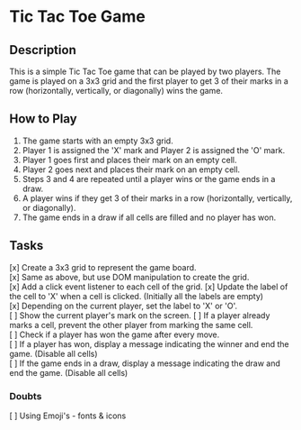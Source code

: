 # Tic Tac Toe Game

## Description

This is a simple Tic Tac Toe game that can be played by two players. The game is played on a 3x3 grid and the first player to get 3 of their marks in a row (horizontally, vertically, or diagonally) wins the game.

## How to Play

1. The game starts with an empty 3x3 grid.
2. Player 1 is assigned the 'X' mark and Player 2 is assigned the 'O' mark.
3. Player 1 goes first and places their mark on an empty cell.
4. Player 2 goes next and places their mark on an empty cell.
5. Steps 3 and 4 are repeated until a player wins or the game ends in a draw.
6. A player wins if they get 3 of their marks in a row (horizontally, vertically, or diagonally).
7. The game ends in a draw if all cells are filled and no player has won.

## Tasks

[x] Create a 3x3 grid to represent the game board.  
[x] Same as above, but use DOM manipulation to create the grid.  
[x] Add a click event listener to each cell of the grid.
[x] Update the label of the cell to 'X' when a cell is clicked. (Initially all the labels are empty)  
[x] Depending on the current player, set the label to 'X' or 'O'.  
[ ] Show the current player's mark on the screen.
[ ] If a player already marks a cell, prevent the other player from marking the same cell.  
[ ] Check if a player has won the game after every move.  
[ ] If a player has won, display a message indicating the winner and end the game. (Disable all cells)  
[ ] If the game ends in a draw, display a message indicating the draw and end the game. (Disable all cells)

### Doubts

[ ] Using Emoji's - fonts & icons
